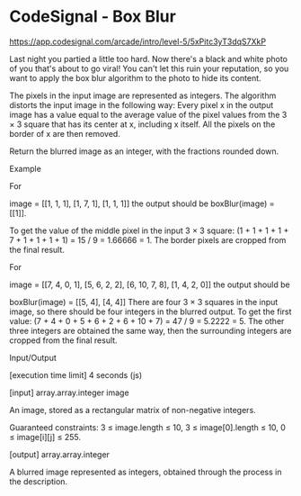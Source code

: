 # CodeSignal - Box Blur

https://app.codesignal.com/arcade/intro/level-5/5xPitc3yT3dqS7XkP

Last night you partied a little too hard. Now there's a black and white photo of you that's about to go viral! You can't let this ruin your reputation, so you want to apply the box blur algorithm to the photo to hide its content.

The pixels in the input image are represented as integers. The algorithm distorts the input image in the following way: Every pixel x in the output image has a value equal to the average value of the pixel values from the 3 × 3 square that has its center at x, including x itself. All the pixels on the border of x are then removed.

Return the blurred image as an integer, with the fractions rounded down.

Example

For

image = [[1, 1, 1], 
         [1, 7, 1], 
         [1, 1, 1]]
the output should be boxBlur(image) = [[1]].

To get the value of the middle pixel in the input 3 × 3 square: (1 + 1 + 1 + 1 + 7 + 1 + 1 + 1 + 1) = 15 / 9 = 1.66666 = 1. The border pixels are cropped from the final result.

For

image = [[7, 4, 0, 1], 
         [5, 6, 2, 2], 
         [6, 10, 7, 8], 
         [1, 4, 2, 0]]
the output should be

boxBlur(image) = [[5, 4], 
                  [4, 4]]
There are four 3 × 3 squares in the input image, so there should be four integers in the blurred output. To get the first value: (7 + 4 + 0 + 5 + 6 + 2 + 6 + 10 + 7) = 47 / 9 = 5.2222 = 5. The other three integers are obtained the same way, then the surrounding integers are cropped from the final result.

Input/Output

[execution time limit] 4 seconds (js)

[input] array.array.integer image

An image, stored as a rectangular matrix of non-negative integers.

Guaranteed constraints:
3 ≤ image.length ≤ 10,
3 ≤ image[0].length ≤ 10,
0 ≤ image[i][j] ≤ 255.

[output] array.array.integer

A blurred image represented as integers, obtained through the process in the description.


